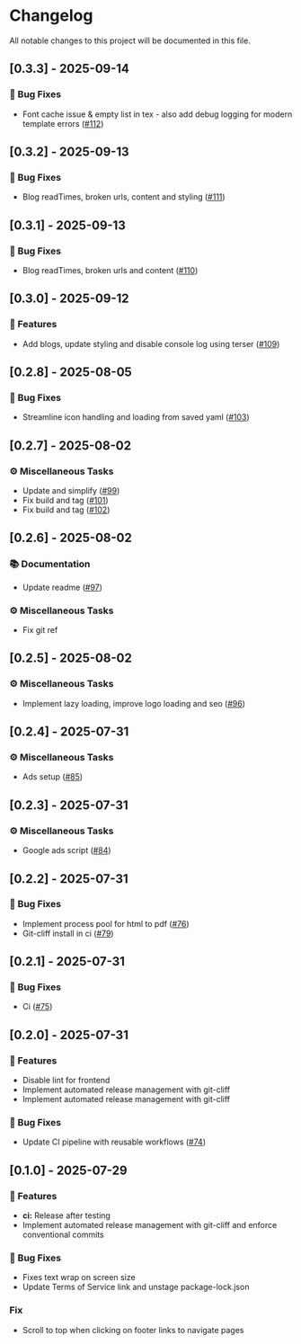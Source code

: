 # Changelog

All notable changes to this project will be documented in this file.

## [0.3.3] - 2025-09-14

### 🐛 Bug Fixes

- Font cache issue & empty list in tex - also add debug logging for modern template errors  ([#112](https://github.com/aafre/resume-builder/pull/112))

## [0.3.2] - 2025-09-13

### 🐛 Bug Fixes

- Blog readTimes, broken urls, content and styling ([#111](https://github.com/aafre/resume-builder/pull/111))

## [0.3.1] - 2025-09-13

### 🐛 Bug Fixes

- Blog readTimes, broken urls and content ([#110](https://github.com/aafre/resume-builder/pull/110))

## [0.3.0] - 2025-09-12

### 🚀 Features

- Add blogs, update styling and disable console log using terser ([#109](https://github.com/aafre/resume-builder/pull/109))

## [0.2.8] - 2025-08-05

### 🐛 Bug Fixes

- Streamline icon handling and loading from saved yaml ([#103](https://github.com/aafre/resume-builder/pull/103))

## [0.2.7] - 2025-08-02

### ⚙️ Miscellaneous Tasks

- Update and simplify ([#99](https://github.com/aafre/resume-builder/pull/99))
- Fix build and tag ([#101](https://github.com/aafre/resume-builder/pull/101))
- Fix build and tag ([#102](https://github.com/aafre/resume-builder/pull/102))

## [0.2.6] - 2025-08-02

### 📚 Documentation

- Update readme ([#97](https://github.com/aafre/resume-builder/pull/97))

### ⚙️ Miscellaneous Tasks

- Fix git ref

## [0.2.5] - 2025-08-02

### ⚙️ Miscellaneous Tasks

- Implement lazy loading, improve logo loading and seo ([#96](https://github.com/aafre/resume-builder/pull/96))

## [0.2.4] - 2025-07-31

### ⚙️ Miscellaneous Tasks

- Ads setup ([#85](https://github.com/aafre/resume-builder/pull/85))

## [0.2.3] - 2025-07-31

### ⚙️ Miscellaneous Tasks

- Google ads script ([#84](https://github.com/aafre/resume-builder/pull/84))

## [0.2.2] - 2025-07-31

### 🐛 Bug Fixes

- Implement process pool for html to pdf  ([#76](https://github.com/aafre/resume-builder/pull/76))
- Git-cliff install in ci  ([#79](https://github.com/aafre/resume-builder/pull/79))

## [0.2.1] - 2025-07-31

### 🐛 Bug Fixes

- Ci ([#75](https://github.com/aafre/resume-builder/pull/75))

## [0.2.0] - 2025-07-31

### 🚀 Features

- Disable lint for frontend
- Implement automated release management with git-cliff
- Implement automated release management with git-cliff

### 🐛 Bug Fixes

- Update CI pipeline with reusable workflows ([#74](https://github.com/aafre/resume-builder/pull/74))

## [0.1.0] - 2025-07-29

### 🚀 Features

- **ci:** Release after testing
- Implement automated release management with git-cliff and enforce conventional commits

### 🐛 Bug Fixes

- Fixes text wrap on screen size
- Update Terms of Service link and unstage package-lock.json

### Fix

- Scroll to top when clicking on footer links to navigate pages

<!-- generated by git-cliff -->
